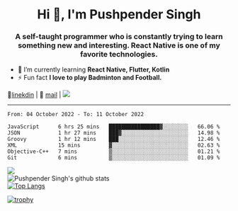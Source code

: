 <h1 align="center">Hi 👋, I'm Pushpender Singh</h1>
<h3 align="center">A self-taught programmer who is constantly trying to learn something new and interesting. React Native is one of my favorite technologies.</h3>

- 🌱 I’m currently learning **React Native, Flutter, Kotlin**
- ⚡ Fun fact **I love to play Badminton and Football.**

👔[linekdin](https://www.linkedin.com/in/pushpender-singh-240061202/) | 📧 [mail](mailto:pushpendersingh@p2devs.com) | ![](https://komarev.com/ghpvc/?username=pushpender-singh-ap&color=blue)


---

<!--START_SECTION:waka-->

```text
From: 04 October 2022 - To: 11 October 2022

JavaScript      6 hrs 25 mins   ████████████████▓░░░░░░░░   66.06 %
JSON            1 hr 27 mins    ███▓░░░░░░░░░░░░░░░░░░░░░   14.98 %
Groovy          1 hr 12 mins    ███░░░░░░░░░░░░░░░░░░░░░░   12.46 %
XML             15 mins         ▓░░░░░░░░░░░░░░░░░░░░░░░░   02.63 %
Objective-C++   7 mins          ▒░░░░░░░░░░░░░░░░░░░░░░░░   01.21 %
Git             6 mins          ▒░░░░░░░░░░░░░░░░░░░░░░░░   01.09 %
```

<!--END_SECTION:waka-->

<img align="left" src="https://github-readme-streak-stats.herokuapp.com/?user=pushpender-singh-ap&theme=dark" /></br>
![Pushpender Singh's github stats](https://github-readme-stats.vercel.app/api?username=pushpender-singh-ap&show_icons=true&theme=radical&count_private=true)</br>
[![Top Langs](https://github-readme-stats.vercel.app/api/top-langs/?username=pushpender-singh-ap&theme=radical)](https://github.com/pushpender-singh-ap/github-readme-stats)

[![trophy](https://github-profile-trophy.vercel.app/?username=pushpender-singh-ap&theme=radical)](https://github.com/pushpender-singh-ap/pushpender-singh-ap)
